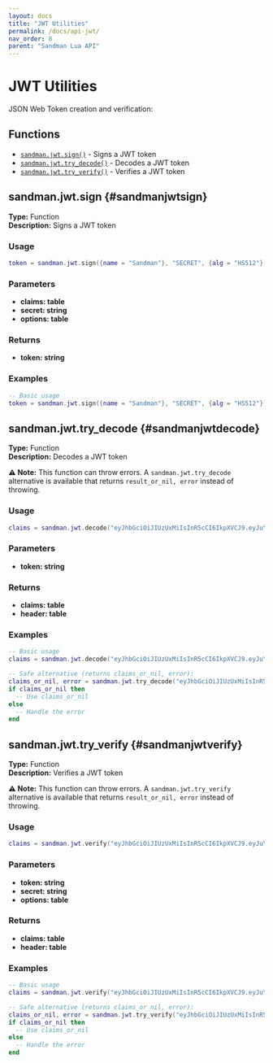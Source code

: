 ```yaml
---
layout: docs
title: "JWT Utilities"
permalink: /docs/api-jwt/
nav_order: 8
parent: "Sandman Lua API"
---
```


# JWT Utilities

JSON Web Token creation and verification:

## Functions

- [`sandman.jwt.sign()`](#sandmanjwtsign) - Signs a JWT token
- [`sandman.jwt.try_decode()`](#sandmanjwtdecode) - Decodes a JWT token
- [`sandman.jwt.try_verify()`](#sandmanjwtverify) - Verifies a JWT token


## sandman.jwt.sign {#sandmanjwtsign}

**Type:** Function  
**Description:** Signs a JWT token

### Usage

```lua
token = sandman.jwt.sign({name = "Sandman"}, "SECRET", {alg = "HS512"})
```

### Parameters

- **claims: table**
- **secret: string**
- **options: table**

### Returns

- **token: string**

### Examples

```lua
-- Basic usage
token = sandman.jwt.sign({name = "Sandman"}, "SECRET", {alg = "HS512"})
```


## sandman.jwt.try_decode {#sandmanjwtdecode}

**Type:** Function  
**Description:** Decodes a JWT token

**⚠️ Note:** This function can throw errors. A `sandman.jwt.try_decode` alternative is available that returns `result_or_nil, error` instead of throwing.

### Usage

```lua
claims = sandman.jwt.decode("eyJhbGciOiJIUzUxMiIsInR5cCI6IkpXVCJ9.eyJuYW1lIjoiU2FuZG1hbiJ9.wbxPiV7bVJ_IlvdHTORcdvdQe6-nwo4wc61fhtcKK-Ua8A4xk8qqmNUTi0Am82Zf4RwB9KpqPnUe0EzA77EfSg")
```

### Parameters

- **token: string**

### Returns

- **claims: table**
- **header: table**

### Examples

```lua
-- Basic usage
claims = sandman.jwt.decode("eyJhbGciOiJIUzUxMiIsInR5cCI6IkpXVCJ9.eyJuYW1lIjoiU2FuZG1hbiJ9.wbxPiV7bVJ_IlvdHTORcdvdQe6-nwo4wc61fhtcKK-Ua8A4xk8qqmNUTi0Am82Zf4RwB9KpqPnUe0EzA77EfSg")

-- Safe alternative (returns claims_or_nil, error):
claims_or_nil, error = sandman.jwt.try_decode("eyJhbGciOiJIUzUxMiIsInR5cCI6IkpXVCJ9.eyJuYW1lIjoiU2FuZG1hbiJ9.wbxPiV7bVJ_IlvdHTORcdvdQe6-nwo4wc61fhtcKK-Ua8A4xk8qqmNUTi0Am82Zf4RwB9KpqPnUe0EzA77EfSg")
if claims_or_nil then
  -- Use claims_or_nil
else
  -- Handle the error
end
```


## sandman.jwt.try_verify {#sandmanjwtverify}

**Type:** Function  
**Description:** Verifies a JWT token

**⚠️ Note:** This function can throw errors. A `sandman.jwt.try_verify` alternative is available that returns `result_or_nil, error` instead of throwing.

### Usage

```lua
claims = sandman.jwt.verify("eyJhbGciOiJIUzUxMiIsInR5cCI6IkpXVCJ9.eyJuYW1lIjoiU2FuZG1hbiJ9.wbxPiV7bVJ_IlvdHTORcdvdQe6-nwo4wc61fhtcKK-Ua8A4xk8qqmNUTi0Am82Zf4RwB9KpqPnUe0EzA77EfSg", "SECRET", {alg = "HS512"})
```

### Parameters

- **token: string**
- **secret: string**
- **options: table**

### Returns

- **claims: table**
- **header: table**

### Examples

```lua
-- Basic usage
claims = sandman.jwt.verify("eyJhbGciOiJIUzUxMiIsInR5cCI6IkpXVCJ9.eyJuYW1lIjoiU2FuZG1hbiJ9.wbxPiV7bVJ_IlvdHTORcdvdQe6-nwo4wc61fhtcKK-Ua8A4xk8qqmNUTi0Am82Zf4RwB9KpqPnUe0EzA77EfSg", "SECRET", {alg = "HS512"})

-- Safe alternative (returns claims_or_nil, error):
claims_or_nil, error = sandman.jwt.try_verify("eyJhbGciOiJIUzUxMiIsInR5cCI6IkpXVCJ9.eyJuYW1lIjoiU2FuZG1hbiJ9.wbxPiV7bVJ_IlvdHTORcdvdQe6-nwo4wc61fhtcKK-Ua8A4xk8qqmNUTi0Am82Zf4RwB9KpqPnUe0EzA77EfSg", "SECRET", {alg = "HS512"})
if claims_or_nil then
  -- Use claims_or_nil
else
  -- Handle the error
end
```

